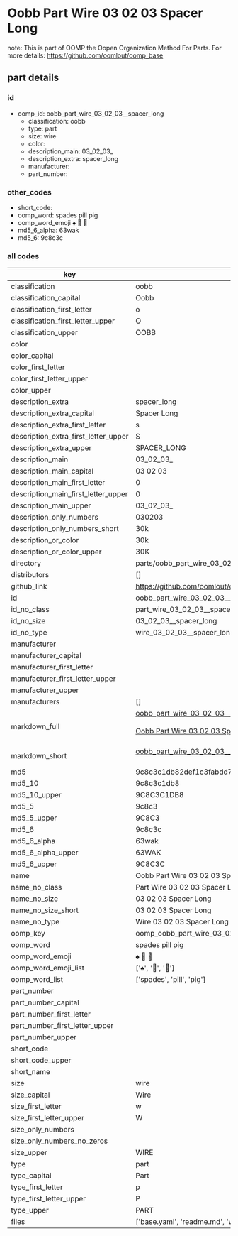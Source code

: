 # Oobb Part Wire 03 02 03  Spacer Long  

note: This is part of OOMP the Oopen Organization Method For Parts. For more details: https://github.com/oomlout/oomp_base

##  part details





### id
* oomp_id: oobb_part_wire_03_02_03__spacer_long
  * classification: oobb
  * type: part
  * size: wire
  * color: 
  * description_main: 03_02_03_
  * description_extra: spacer_long
  * manufacturer: 
  * part_number: 

### other_codes
* short_code: 
* oomp_word: spades pill pig
* oomp_word_emoji :spades: :pill: :pig:
* md5_6_alpha: 63wak
* md5_6: 9c8c3c

### all codes 
| key | value |  
| --- | --- |  
| classification | oobb |  
| classification_capital | Oobb |  
| classification_first_letter | o |  
| classification_first_letter_upper | O |  
| classification_upper | OOBB |  
| color |  |  
| color_capital |  |  
| color_first_letter |  |  
| color_first_letter_upper |  |  
| color_upper |  |  
| description_extra | spacer_long |  
| description_extra_capital | Spacer Long |  
| description_extra_first_letter | s |  
| description_extra_first_letter_upper | S |  
| description_extra_upper | SPACER_LONG |  
| description_main | 03_02_03_ |  
| description_main_capital | 03 02 03  |  
| description_main_first_letter | 0 |  
| description_main_first_letter_upper | 0 |  
| description_main_upper | 03_02_03_ |  
| description_only_numbers | 030203 |  
| description_only_numbers_short | 30k |  
| description_or_color | 30k |  
| description_or_color_upper | 30K |  
| directory | parts/oobb_part_wire_03_02_03__spacer_long |  
| distributors | [] |  
| github_link | https://github.com/oomlout/oomlout_oomp_part_src/tree/main/parts/oobb_part_wire_03_02_03__spacer_long/working |  
| id | oobb_part_wire_03_02_03__spacer_long |  
| id_no_class | part_wire_03_02_03__spacer_long |  
| id_no_size | 03_02_03__spacer_long |  
| id_no_type | wire_03_02_03__spacer_long |  
| manufacturer |  |  
| manufacturer_capital |  |  
| manufacturer_first_letter |  |  
| manufacturer_first_letter_upper |  |  
| manufacturer_upper |  |  
| manufacturers | [] |  
| markdown_full | [oobb_part_wire_03_02_03__spacer_long](https://github.com/oomlout/oomlout_oomp_part_src/tree/main/parts/oobb_part_wire_03_02_03__spacer_long/working)<br>[](https://github.com/oomlout/oomlout_oomp_part_src/tree/main/parts/oobb_part_wire_03_02_03__spacer_long/working)<br>[Oobb Part Wire 03 02 03  Spacer Long](https://github.com/oomlout/oomlout_oomp_part_src/tree/main/parts/oobb_part_wire_03_02_03__spacer_long/working)<br><br> |  
| markdown_short | [oobb_part_wire_03_02_03__spacer_long](https://github.com/oomlout/oomlout_oomp_part_src/tree/main/parts/oobb_part_wire_03_02_03__spacer_long/working)<br><br> |  
| md5 | 9c8c3c1db82def1c3fabdd787ff78a7a |  
| md5_10 | 9c8c3c1db8 |  
| md5_10_upper | 9C8C3C1DB8 |  
| md5_5 | 9c8c3 |  
| md5_5_upper | 9C8C3 |  
| md5_6 | 9c8c3c |  
| md5_6_alpha | 63wak |  
| md5_6_alpha_upper | 63WAK |  
| md5_6_upper | 9C8C3C |  
| name | Oobb Part Wire 03 02 03  Spacer Long |  
| name_no_class | Part Wire 03 02 03  Spacer Long |  
| name_no_size | 03 02 03  Spacer Long |  
| name_no_size_short | 03 02 03  Spacer Long |  
| name_no_type | Wire 03 02 03  Spacer Long |  
| oomp_key | oomp_oobb_part_wire_03_02_03__spacer_long |  
| oomp_word | spades pill pig |  
| oomp_word_emoji | :spades: :pill: :pig: |  
| oomp_word_emoji_list | [':spades:', ':pill:', ':pig:'] |  
| oomp_word_list | ['spades', 'pill', 'pig'] |  
| part_number |  |  
| part_number_capital |  |  
| part_number_first_letter |  |  
| part_number_first_letter_upper |  |  
| part_number_upper |  |  
| short_code |  |  
| short_code_upper |  |  
| short_name |  |  
| size | wire |  
| size_capital | Wire |  
| size_first_letter | w |  
| size_first_letter_upper | W |  
| size_only_numbers |  |  
| size_only_numbers_no_zeros |  |  
| size_upper | WIRE |  
| type | part |  
| type_capital | Part |  
| type_first_letter | p |  
| type_first_letter_upper | P |  
| type_upper | PART |  
| files | ['base.yaml', 'readme.md', 'working.json', 'working.yaml'] |  
